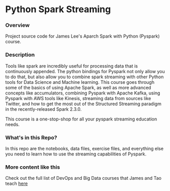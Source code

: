 # Python Spark Streaming

### Overview

Project source code for James Lee's Aparch Spark with Python (Pyspark) course.

### Description

Tools like spark are incredibly useful for processing data that is continuously appended. The python bindings for Pyspark not only allow you to do that, but also allow you to combine spark streaming with other Python tools for Data Science and Machine learning. This course goes through some of the basics of using Apache Spark, as well as more advanced concepts like accumulators, combining Pyspark with Apache Kafka, using Pyspark with AWS tools like Kinesis, streaming data from sources like Twitter, and how to get the most out of the Structured Streaming paradigm in the recently-released Spark 2.3.0.

This course is a one-stop-shop for all your pyspark streaming education needs.


### What's in this Repo?

In this repo are the notebooks, data files, exercise files, and everything else you need to learn how to use the streaming capabilities of Pyspark.

### More content like this

Check out the full list of DevOps and Big Data courses that James and Tao teach [here](https://www.level-up.one/courses/)

